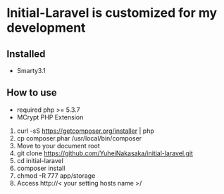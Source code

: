 # Initial-Laravel is customized for my development
## Installed

- Smarty3.1

## How to use

- required php >= 5.3.7
- MCrypt PHP Extension

1. curl -sS https://getcomposer.org/installer | php
2. cp composer.phar /usr/local/bin/composer
3. Move to your document root
4. git clone https://github.com/YuheiNakasaka/initial-laravel.git
5. cd initial-laravel
6. composer install
7. chmod -R 777 app/storage
8. Access http://< your setting hosts name >/
